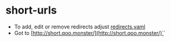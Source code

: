# short-urls


- To add, edit or remove redirects adjust [redirects.yaml](/edit/main/redirects.yaml)
- Got to [http://short.qoo.monster/](http://short.qoo.monster/)`<ALIAS>`

